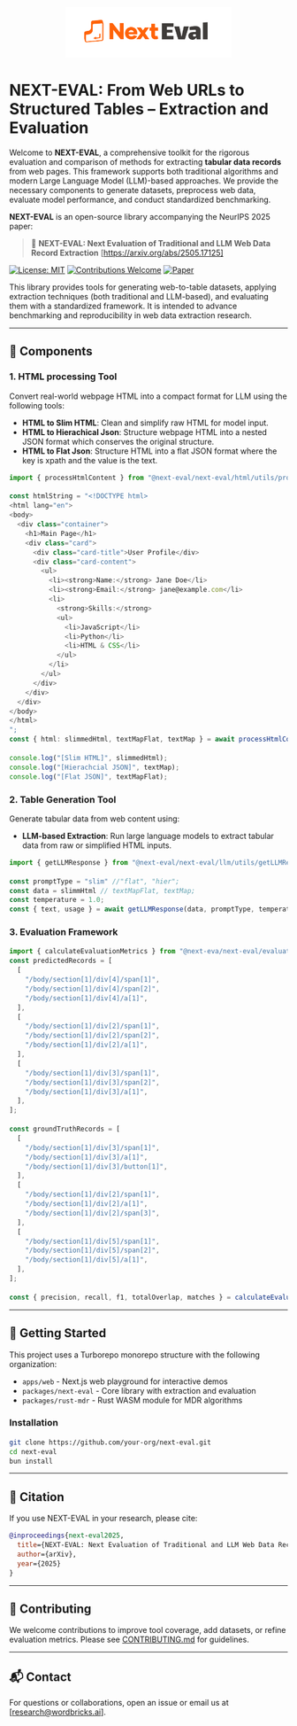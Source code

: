 <p align="center">
  <picture>
    <source media="(prefers-color-scheme: dark)" srcset="Next-eval-dark.png">
    <source media="(prefers-color-scheme: light)" srcset="Next-eval-light.png">
    <img alt="NEXT-EVAL Logo" src="next-eval-light.png" width="300">
  </picture>
</p>


# NEXT-EVAL: From Web URLs to Structured Tables – Extraction and Evaluation

Welcome to **NEXT-EVAL**, a comprehensive toolkit for the rigorous evaluation and comparison of methods for extracting **tabular data records** from web pages. This framework supports both traditional algorithms and modern Large Language Model (LLM)-based approaches. We provide the necessary components to generate datasets, preprocess web data, evaluate model performance, and conduct standardized benchmarking.

**NEXT-EVAL** is an open-source library accompanying the NeurIPS 2025 paper:

> 📄 **NEXT-EVAL: Next Evaluation of Traditional and LLM Web Data Record Extraction**
> \[https://arxiv.org/abs/2505.17125] 

[![License: MIT](https://img.shields.io/badge/License-MIT-yellow.svg)](https://opensource.org/licenses/MIT) [![Contributions Welcome](https://img.shields.io/badge/Contributions-Welcome-brightgreen.svg?style=flat)](CONTRIBUTING.md)
[![Paper](https://img.shields.io/badge/Read%20the%20Paper-blue)](https://arxiv.org/abs/6452467) 


This library provides tools for generating web-to-table datasets, applying extraction techniques (both traditional and LLM-based), and evaluating them with a standardized framework. It is intended to advance benchmarking and reproducibility in web data extraction research.

---

## 🔧 Components

### 1. HTML processing Tool

Convert real-world webpage HTML into a compact format for LLM using the following tools:

* **HTML to Slim HTML**: Clean and simplify raw HTML for model input.
* **HTML to Hierachical Json**: Structure webpage HTML into a nested JSON format which conserves the original structure.
* **HTML to Flat Json**: Structure HTML into a flat JSON format where the key is xpath and the value is the text.

```typescript
import { processHtmlContent } from "@next-eval/next-eval/html/utils/processHtmlContent";

const htmlString = "<!DOCTYPE html>
<html lang="en">
<body>
  <div class="container">
    <h1>Main Page</h1>
    <div class="card">
      <div class="card-title">User Profile</div>
      <div class="card-content">
        <ul>
          <li><strong>Name:</strong> Jane Doe</li>
          <li><strong>Email:</strong> jane@example.com</li>
          <li>
            <strong>Skills:</strong>
            <ul>
              <li>JavaScript</li>
              <li>Python</li>
              <li>HTML & CSS</li>
            </ul>
          </li>
        </ul>
      </div>
    </div>
  </div>
</body>
</html>
";
const { html: slimmedHtml, textMapFlat, textMap } = await processHtmlContent(htmlString);

console.log("[Slim HTML]", slimmedHtml);
console.log("[Hierachcial JSON]", textMap);
console.log("[Flat JSON]", textMapFlat);
```

### 2. Table Generation Tool

Generate tabular data from web content using:

* **LLM-based Extraction**: Run large language models to extract tabular data from raw or simplified HTML inputs.

```typescript
import { getLLMResponse } from "@next-eval/next-eval/llm/utils/getLLMResponse";

const promptType = "slim" //"flat", "hier";
const data = slimmHtml // textMapFlat, textMap;
const temperature = 1.0;
const { text, usage } = await getLLMResponse(data, promptType, temperature);
```

### 3. Evaluation Framework

```typescript
import { calculateEvaluationMetrics } from "@next-eva/next-eval/evaluation/utils/calculateEvaluationMetrics
const predictedRecords = [
  [
    "/body/section[1]/div[4]/span[1]",
    "/body/section[1]/div[4]/span[2]",
    "/body/section[1]/div[4]/a[1]",
  ],
  [
    "/body/section[1]/div[2]/span[1]",
    "/body/section[1]/div[2]/span[2]",
    "/body/section[1]/div[2]/a[1]",
  ],
  [
    "/body/section[1]/div[3]/span[1]",
    "/body/section[1]/div[3]/span[2]",
    "/body/section[1]/div[3]/a[1]",
  ],
];

const groundTruthRecords = [
  [
    "/body/section[1]/div[3]/span[1]",
    "/body/section[1]/div[3]/a[1]",
    "/body/section[1]/div[3]/button[1]",
  ],
  [
    "/body/section[1]/div[2]/span[1]",
    "/body/section[1]/div[2]/a[1]",
    "/body/section[1]/div[2]/span[3]",
  ],
  [
    "/body/section[1]/div[5]/span[1]",
    "/body/section[1]/div[5]/span[2]",
    "/body/section[1]/div[5]/a[1]",
  ],
];

const { precision, recall, f1, totalOverlap, matches } = calculateEvaluationMetrics(predictedRecords, groundTruthRecords);
```

---

## 🏁 Getting Started

This project uses a Turborepo monorepo structure with the following organization:
- `apps/web` - Next.js web playground for interactive demos
- `packages/next-eval` - Core library with extraction and evaluation
- `packages/rust-mdr` - Rust WASM module for MDR algorithms

### Installation

```bash
git clone https://github.com/your-org/next-eval.git
cd next-eval
bun install
```

---

## 🧪 Citation

If you use NEXT-EVAL in your research, please cite:

```bibtex
@inproceedings{next-eval2025,
  title={NEXT-EVAL: Next Evaluation of Traditional and LLM Web Data Record Extraction},
  author={arXiv},
  year={2025}
}
```

---

## 🤝 Contributing

We welcome contributions to improve tool coverage, add datasets, or refine evaluation metrics. Please see [CONTRIBUTING.md](./CONTRIBUTING.md) for guidelines.

---

## 📬 Contact

For questions or collaborations, open an issue or email us at \[[research@wordbricks.ai](mailto:research@wordbricks.ai)].
